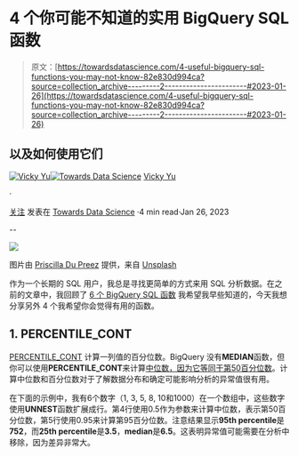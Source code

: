 # 4 个你可能不知道的实用 BigQuery SQL 函数

> 原文：[https://towardsdatascience.com/4-useful-bigquery-sql-functions-you-may-not-know-82e830d994ca?source=collection_archive---------2-----------------------#2023-01-26](https://towardsdatascience.com/4-useful-bigquery-sql-functions-you-may-not-know-82e830d994ca?source=collection_archive---------2-----------------------#2023-01-26)

## 以及如何使用它们

[](https://madfordata.medium.com/?source=post_page-----82e830d994ca--------------------------------)[![Vicky Yu](../Images/54a32f45ebd13a18811912877f60f2f7.png)](https://madfordata.medium.com/?source=post_page-----82e830d994ca--------------------------------)[](https://towardsdatascience.com/?source=post_page-----82e830d994ca--------------------------------)[![Towards Data Science](../Images/a6ff2676ffcc0c7aad8aaf1d79379785.png)](https://towardsdatascience.com/?source=post_page-----82e830d994ca--------------------------------) [Vicky Yu](https://madfordata.medium.com/?source=post_page-----82e830d994ca--------------------------------)

·

[关注](https://medium.com/m/signin?actionUrl=https%3A%2F%2Fmedium.com%2F_%2Fsubscribe%2Fuser%2Fcd08464b29cc&operation=register&redirect=https%3A%2F%2Ftowardsdatascience.com%2F4-useful-bigquery-sql-functions-you-may-not-know-82e830d994ca&user=Vicky+Yu&userId=cd08464b29cc&source=post_page-cd08464b29cc----82e830d994ca---------------------post_header-----------) 发表在 [Towards Data Science](https://towardsdatascience.com/?source=post_page-----82e830d994ca--------------------------------) ·4 min read·Jan 26, 2023[](https://medium.com/m/signin?actionUrl=https%3A%2F%2Fmedium.com%2F_%2Fvote%2Ftowards-data-science%2F82e830d994ca&operation=register&redirect=https%3A%2F%2Ftowardsdatascience.com%2F4-useful-bigquery-sql-functions-you-may-not-know-82e830d994ca&user=Vicky+Yu&userId=cd08464b29cc&source=-----82e830d994ca---------------------clap_footer-----------)

--

[](https://medium.com/m/signin?actionUrl=https%3A%2F%2Fmedium.com%2F_%2Fbookmark%2Fp%2F82e830d994ca&operation=register&redirect=https%3A%2F%2Ftowardsdatascience.com%2F4-useful-bigquery-sql-functions-you-may-not-know-82e830d994ca&source=-----82e830d994ca---------------------bookmark_footer-----------)![](../Images/1c2be453429ef62ac777a6d882068008.png)

图片由 [Priscilla Du Preez](https://unsplash.com/@priscilladupreez?utm_source=medium&utm_medium=referral) 提供，来自 [Unsplash](https://unsplash.com/?utm_source=medium&utm_medium=referral)

作为一个长期的 SQL 用户，我总是寻找更简单的方式来用 SQL 分析数据。在之前的文章中，我回顾了 [6 个 BigQuery SQL 函数](/6-bigquery-sql-functions-every-user-should-know-9ed97b1cf72e) 我希望我早些知道的，今天我想分享另外 4 个我希望你会觉得有用的函数。

## 1\. PERCENTILE_CONT

[PERCENTILE_CONT](https://cloud.google.com/bigquery/docs/reference/standard-sql/navigation_functions#percentile_cont) 计算一列值的百分位数。BigQuery 没有**MEDIAN**函数，但你可以使用**PERCENTILE_CONT**来计算[中位数，因为它等同于第50百分位数](https://www.statisticshowto.com/probability-and-statistics/percentiles-rank-range/)。计算中位数和百分位数对于了解数据分布和确定可能影响分析的异常值很有用。

在下面的示例中，我有6个数字（1, 3, 5, 8, 10和1000）在一个数组中，这些数字使用**UNNEST**函数扩展成行。第4行使用0.5作为参数来计算中位数，表示第50百分位数，第5行使用0.95来计算第95百分位数。注意结果显示**95th percentile**是**752**，而**25th percentile**是**3.5**，**median**是**6.5**。这表明异常值可能需要在分析中移除，因为差异非常大。
